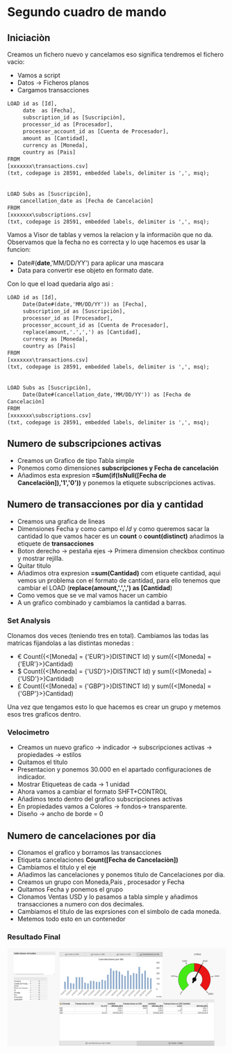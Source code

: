 # Segundo cuadro de mando


## Iniciaciòn
Creamos un fichero nuevo y cancelamos eso significa tendremos el fichero vacio:

* Vamos a script
* Datos -> Ficheros planos
* Cargamos transacciones
```
LOAD id as [Id], 
     date  as [Fecha], 
     subscription_id as [Suscripciòn], 
     processor_id as [Procesador], 
     processor_account_id as [Cuenta de Procesador], 
     amount as [Cantidad], 
     currency as [Moneda], 
     country as [Pais]
FROM
[xxxxxxx\transactions.csv]
(txt, codepage is 28591, embedded labels, delimiter is ',', msq);


LOAD Subs as [Suscripciòn], 
    cancellation_date as [Fecha de Cancelaciòn]
FROM
[xxxxxxx\subscriptions.csv]
(txt, codepage is 28591, embedded labels, delimiter is ',', msq);
```
Vamos a Visor de tablas y vemos la relacion y la informaciòn que no da.
Observamos que la fecha no es correcta y lo uqe hacemos es usar la funcion:
* Date#(**date**,'MM/DD/YY') para aplicar una mascara
* Data para convertir ese objeto en formato date.

Con lo que el load quedaria algo asi :
```
LOAD id as [Id], 
     Date(Date#(date,'MM/DD/YY')) as [Fecha], 
     subscription_id as [Suscripciòn], 
     processor_id as [Procesador], 
     processor_account_id as [Cuenta de Procesador], 
     replace(amount,'.',',') as [Cantidad], 
     currency as [Moneda], 
     country as [Pais]
FROM
[xxxxxxx\transactions.csv]
(txt, codepage is 28591, embedded labels, delimiter is ',', msq);


LOAD Subs as [Suscripciòn], 
     Date(Date#(cancellation_date,'MM/DD/YY')) as [Fecha de Cancelaciòn]
FROM
[xxxxxxx\subscriptions.csv]
(txt, codepage is 28591, embedded labels, delimiter is ',', msq);
```

## Numero de subscripciones activas
* Creamos un Grafico de tipo Tabla simple
* Ponemos como dimensiones **subscripciones y Fecha de cancelación**
* Añadimos esta expresion **=Sum(if(IsNull([Fecha de Cancelaciòn]),'1','0'))** y ponemos la etiquete subscripciones activas.

## Numero de transacciones por dia y cantidad
* Creamos una grafica de lineas 
* Dimensiones Fecha y como campo el *Id* y como queremos sacar la cantidad lo que vamos hacer es un **count** o **count(distinct)** añadimos la etiquete de **transacciones**
* Boton derecho -> pestaña ejes -> Primera dimension checkbox continuo y mostrar rejilla.
* Quitar titulo
* Añadimos otra expresion **=sum(Cantidad)** com etiquete cantidad, aqui vemos un problema con el formato de cantidad, para ello tenemos que cambiar el LOAD (**replace(amount,'.',',') as [Cantidad**)
*  Como vemos que se ve mal vamos hacer un cambio
*  A un grafico combinado y cambiamos la cantidad a barras.

### Set Analysis
Clonamos dos veces  (teniendo tres en total).
Cambiamos las todas las matricas fijandolas a las distintas monedas :
* € Count({<[Moneda] = {'EUR'}>}DISTINCT Id) y sum({<[Moneda] = {'EUR'}>}Cantidad)
* $ Count({<[Moneda] = {'USD'}>}DISTINCT Id) y sum({<[Moneda] = {'USD'}>}Cantidad)
* £ Count({<[Moneda] = {'GBP'}>}DISTINCT Id) y sum({<[Moneda] = {'GBP'}>}Cantidad)

Una vez que tengamos esto lo que hacemos es crear un grupo y metemos esos tres graficos dentro.


### Velocimetro
* Creamos un nuevo grafico  -> indicador -> subscripciones activas -> propiedades -> estilos
* Quitamos el titulo
* Presentacion y ponemos 30.000 en el apartado configuraciones de indicador.
* Mostrar Etiqueteas de cada -> 1 unidad
* Ahora vamos a cambiar el formato SHFT+CONTROL
* Añadimos texto dentro del grafico subscripciones activas
* En propiedades vamos a Colores -> fondos-> transparente.
* Diseño -> ancho de borde = 0

## Numero de cancelaciones por dia
* Clonamos el grafico y borramos las transacciones
* Etiqueta cancelaciones **Count([Fecha de Cancelaciòn])**
* Cambiamos el titulo y el eje
* Añadimos las cancelaciones y ponemos titulo de Cancelaciones por dia.
* Creamos un grupo con Moneda,Pais , procesador y Fecha
* Quitamos Fecha y ponemos el grupo
* Clonamos Ventas  USD y lo pasamos a tabla simple y añadimos transacciones a numero con dos decimales.
* Cambiamos el titulo de las exprsiones con el simbolo de cada moneda.
* Metemos todo esto en un contenedor


### Resultado Final 
![Resultado final](https://raw.githubusercontent.com/ravamo/qlikview_Iniciacion/doc/SegundoCuadroMando/assert/CuadroMando2.png?raw=true)
